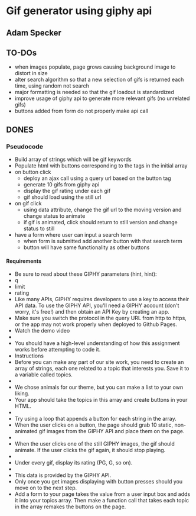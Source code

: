 # Gif generator using giphy api
## Adam Specker

## TO-DOs
* when images populate, page grows causing background image to distort in size
* alter search algorithm so that a new selection of gifs is returned each time, using random not search
* major formatting is needed so that the gif loadout is standardized
* improve usage of giphy api to generate more relevant gifs (no unrelated gifs)
* buttons added from form do not properly make api call


## DONES

### Pseudocode
* Build array of strings which will be gif keywords
* Populate html with buttons corresponding to the tags in the initial array
* on button click
    * deploy an ajax call using a query url based on the button tag
    * generate 10 gifs from giphy api
    * display the gif rating under each gif
    * gif should load using the still url
* on gif click 
    * using data attribute, change the gif url to the moving version and change status to animate
    * if gif is animated, click should return to still version and change status to still
* have a form where user can input a search term
    * when form is submitted add another button with that search term
    * button will have same functionality as other buttons

#### Requirements

* Be sure to read about these GIPHY parameters (hint, hint):
* q
* limit
* rating
* Like many APIs, GIPHY requires developers to use a key to access their API data. To use the GIPHY API, you'll need a GIPHY account (don't worry, it's free!) and then obtain an API Key by creating an app.
* Make sure you switch the protocol in the query URL from http to https, or the app may not work properly when deployed to Github Pages.
* Watch the demo video
* 
* You should have a high-level understanding of how this assignment works before attempting to code it.
* Instructions
* Before you can make any part of our site work, you need to create an array of strings, each one related to a topic that interests you. Save it to a variable called topics.
* 
* We chose animals for our theme, but you can make a list to your own liking.
* Your app should take the topics in this array and create buttons in your HTML.
* 
* Try using a loop that appends a button for each string in the array.
* When the user clicks on a button, the page should grab 10 static, non-animated gif images from the GIPHY API and place them on the page.
* 
* When the user clicks one of the still GIPHY images, the gif should animate. If the user clicks the gif again, it should stop playing.
* 
* Under every gif, display its rating (PG, G, so on).
* 
* This data is provided by the GIPHY API.
* Only once you get images displaying with button presses should you move on to the next step.
* Add a form to your page takes the value from a user input box and adds it into your topics array. Then make a function call that takes each topic in the array remakes the buttons on the page.
